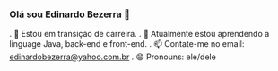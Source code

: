 ### Olá sou Edinardo Bezerra 👋

. 🔭 Estou em transição de carreira.
. 🌱 Atualmente estou aprendendo a linguage Java, back-end e front-end.
. 📫 Contate-me no email: edinardobezerra@yahoo.com.br
. 😄 Pronouns: ele/dele

